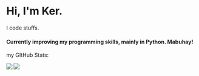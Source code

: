 <h1>Hi, I'm Ker.</h1>
<p>I code stuffs.</p>
<h4> Currently improving my programming skills, mainly in Python. Mabuhay!</h4>
<p>my GItHub Stats:</p>
<p><img align="left" src=https://github-readme-stats.vercel.app/api/top-langs?username=kerthegreat&show_icons=true&locale=en&layout=compact" </p>
<p align="left"> <img src="https://github-readme-stats.vercel.app/api?username=kerthegreat&show_icons=true&theme=dark" </p>
